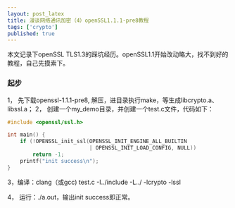 ```yaml
---
layout: post_latex
title: 漫谈网络通讯加密（4）openSSL1.1.1-pre8教程
tags: ['crypto']
published: true
---
```


本文记录下openSSL TLS1.3的踩坑经历。openSSL1.1开始改动略大，找不到好的教程，自己先摸索下。

<!--more-->

### 起步

1， 先下载openssl-1.1.1-pre8, 解压，进目录执行make，等生成libcrypto.a、libssl.a；
2， 创建一个my_demo目录，并创建一个test.c文件，代码如下：

```c
#include <openssl/ssl.h>

int main() {
    if (!OPENSSL_init_ssl(OPENSSL_INIT_ENGINE_ALL_BUILTIN
                          | OPENSSL_INIT_LOAD_CONFIG, NULL))
        return -1;
    printf("init success\n");
}
```

3，编译：clang（或gcc) test.c -I../include  -L../ -lcrypto -lssl

4， 运行：./a.out，输出init success即正常。
